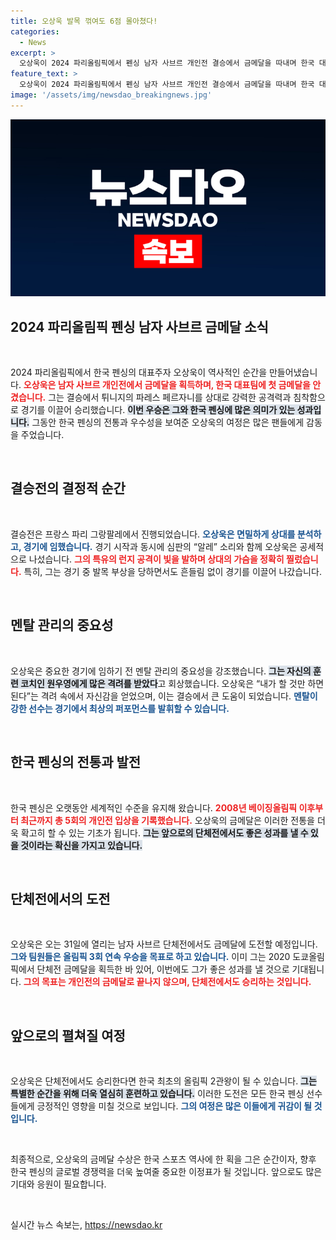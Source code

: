 ```yaml
---
title: 오상욱 발목 꺾여도 6점 몰아쳤다!
categories:
  - News
excerpt: >
  오상욱이 2024 파리올림픽에서 펜싱 남자 사브르 개인전 결승에서 금메달을 따내며 한국 대표팀에 첫 승리를 안겼다. 그의 특유의 런지 공격으로 복수극을 완성한 오상욱은 단체전에서도 한국 최초의 올림픽 2관왕에 도전한다!
feature_text: >
  오상욱이 2024 파리올림픽에서 펜싱 남자 사브르 개인전 결승에서 금메달을 따내며 한국 대표팀에 첫 승리를 안겼다. 그의 특유의 런지 공격으로 복수극을 완성한 오상욱은 단체전에서도 한국 최초의 올림픽 2관왕에 도전한다!
image: '/assets/img/newsdao_breakingnews.jpg'
---
```


<p><img src="/assets/img/newsdao_breakingnews.jpg" alt="firstkoreanews 속보" /></p>

<h2 data-ke-size="size26">2024 파리올림픽 펜싱 남자 사브르 금메달 소식</h2>

<p data-ke-size="size16">&nbsp;</p>

<p data-ke-size="size16">2024 파리올림픽에서 한국 펜싱의 대표주자 오상욱이 역사적인 순간을 만들어냈습니다. <b><span style="color: #ee2323;">오상욱은 남자 사브르 개인전에서 금메달을 획득하며, 한국 대표팀에 첫 금메달을 안겼습니다.</span></b> 그는 결승에서 튀니지의 파레스 페르자니를 상대로 강력한 공격력과 침착함으로 경기를 이끌어 승리했습니다. <b><span style="background-color: #21538527;">이번 우승은 그와 한국 펜싱에 많은 의미가 있는 성과입니다.</span></b> 그동안 한국 펜싱의 전통과 우수성을 보여준 오상욱의 여정은 많은 팬들에게 감동을 주었습니다.</p>

<p data-ke-size="size16">&nbsp;</p>

<h2 data-ke-size="size26">결승전의 결정적 순간</h2>

<p data-ke-size="size16">&nbsp;</p>

<p data-ke-size="size16">결승전은 프랑스 파리 그랑팔레에서 진행되었습니다. <b><span style="color: #1a5490;">오상욱은 면밀하게 상대를 분석하고, 경기에 임했습니다.</span></b> 경기 시작과 동시에 심판의 “알레” 소리와 함께 오상욱은 공세적으로 나섰습니다. <b><span style="color: #ee2323;">그의 특유의 런지 공격이 빛을 발하며 상대의 가슴을 정확히 찔렀습니다.</span></b> 특히, 그는 경기 중 발목 부상을 당하면서도 흔들림 없이 경기를 이끌어 나갔습니다.</p>

<p data-ke-size="size16">&nbsp;</p>

<h2 data-ke-size="size26">멘탈 관리의 중요성</h2>

<p data-ke-size="size16">&nbsp;</p>

<p data-ke-size="size16">오상욱은 중요한 경기에 임하기 전 멘탈 관리의 중요성을 강조했습니다. <b><span style="background-color: #21538527;">그는 자신의 훈련 코치인 원우영에게 많은 격려를 받았다</span></b>고 회상했습니다. 오상욱은 “내가 할 것만 하면 된다”는 격려 속에서 자신감을 얻었으며, 이는 결승에서 큰 도움이 되었습니다. <b><span style="color: #1a5490;">멘탈이 강한 선수는 경기에서 최상의 퍼포먼스를 발휘할 수 있습니다.</span></b></p>

<p data-ke-size="size16">&nbsp;</p>

<h2 data-ke-size="size26">한국 펜싱의 전통과 발전</h2>

<p data-ke-size="size16">&nbsp;</p>

<p data-ke-size="size16">한국 펜싱은 오랫동안 세계적인 수준을 유지해 왔습니다. <b><span style="color: #ee2323;">2008년 베이징올림픽 이후부터 최근까지 총 5회의 개인전 입상을 기록했습니다.</span></b> 오상욱의 금메달은 이러한 전통을 더욱 확고히 할 수 있는 기초가 됩니다. <b><span style="background-color: #21538527;">그는 앞으로의 단체전에서도 좋은 성과를 낼 수 있을 것이라는 확신을 가지고 있습니다.</span></b></p>

<p data-ke-size="size16">&nbsp;</p>

<h2 data-ke-size="size26">단체전에서의 도전</h2>

<p data-ke-size="size16">&nbsp;</p>

<p data-ke-size="size16">오상욱은 오는 31일에 열리는 남자 사브르 단체전에서도 금메달에 도전할 예정입니다. <b><span style="color: #1a5490;">그와 팀원들은 올림픽 3회 연속 우승을 목표로 하고 있습니다.</span></b> 이미 그는 2020 도쿄올림픽에서 단체전 금메달을 획득한 바 있어, 이번에도 그가 좋은 성과를 낼 것으로 기대됩니다. <b><span style="color: #ee2323;">그의 목표는 개인전의 금메달로 끝나지 않으며, 단체전에서도 승리하는 것입니다.</span></b></p>

<p data-ke-size="size16">&nbsp;</p>

<h2 data-ke-size="size26">앞으로의 펼쳐질 여정</h2>

<p data-ke-size="size16">&nbsp;</p>

<p data-ke-size="size16">오상욱은 단체전에서도 승리한다면 한국 최초의 올림픽 2관왕이 될 수 있습니다. <b><span style="background-color: #21538527;">그는 특별한 순간을 위해 더욱 열심히 훈련하고 있습니다.</span></b> 이러한 도전은 모든 한국 펜싱 선수들에게 긍정적인 영향을 미칠 것으로 보입니다. <b><span style="color: #1a5490;">그의 여정은 많은 이들에게 귀감이 될 것입니다.</span></b></p>

<p data-ke-size="size16">&nbsp;</p>

<p data-ke-size="size16">최종적으로, 오상욱의 금메달 수상은 한국 스포츠 역사에 한 획을 그은 순간이자, 향후 한국 펜싱의 글로벌 경쟁력을 더욱 높여줄 중요한 이정표가 될 것입니다. 앞으로도 많은 기대와 응원이 필요합니다.</p>

<p data-ke-size="size16">&nbsp;</p>
실시간 뉴스 속보는, <a href="https://newsdao.kr" rel="dofollow">https://newsdao.kr</a>



